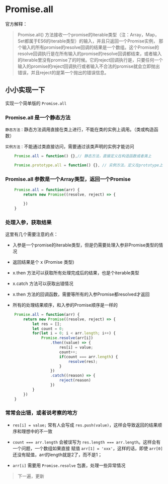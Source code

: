 # Promise.all

官方解释：

> Promise.all() 方法接收一个promise的iterable类型（注：Array，Map，Set都属于ES6的iterable类型）的输入，并且只返回一个Promise实例， 那个输入的所有promise的resolve回调的结果是一个数组。这个Promise的resolve回调执行是在所有输入的promise的resolve回调都结束，或者输入的iterable里没有promise了的时候。它的reject回调执行是，只要任何一个输入的promise的reject回调执行或者输入不合法的promise就会立即抛出错误，并且reject的是第一个抛出的错误信息。

## 小小实现一下

实现一个简单版的 `Promise.all`

### Promise.all 是一个静态方法

`静态方法：`静态方法调用直接在类上进行，不能在类的实例上调用。（类或构造函数）

`实例方法：`不能通过类直接访问，需要通过该类声明的实例才能访问

```js
    Promise.all = function() {},// 静态方法，直接定义在构造函数或者类上

    Promise.prototype.all = function() {}, // 实例方法，定义在prototype上

```

### Promise.all 参数是一个Array类型，返回一个Promise

```js
    Promise.all = function(arr) {
        return new Promise((resolve, reject) => {

        })
    }
```

### 处理入参，获取结果

这里有几个需要注意的点：

- 入参是一个promise的iterable类型，但是仍需要处理入参非Promise类型的情况

- 返回结果是个 x (Promise 类型)

- x.then 方法可以获取所有处理完成后的结果，也是个iterable类型

- x.catch 方法可以获取出错情况

- x.then 方法的回调函数，需要等所有的入参Promise都resolved才返回

- 所有的处理结果顺序，和入参的Promise顺序是一样的

```js
    Promise.all = function(arr) {
        return new Promise((resolve, reject) => {
            let res = [];
            let count = 0;
            for(let i = 0; i < arr.length; i++) {
                Promise.resolve(arr[i])
                    .then((value) => {
                        res[i] = value;
                        count++;
                        if(count === arr.length) {
                            resolve(res);
                        }
                    })
                    .catch((reason) => {
                        reject(reason)
                    })
            }
        })
    }
```

### 常常会出错，或者说考察的地方

- `res[i] = value;` 常有人会写成 `res.push(value)`，这样会导致返回的结果顺序和理想中的不一致

- `count === arr.length` 会被误写为 `res.length === arr.length`。这样会有一个问题，一个数组如果直接 赋值 `arr[1] = 'xxx'`，这样的话，即使 `arr[0]` 还没有赋值，arr的length就是2了，而不是1；

- `arr[i]` 需要用 `Promise.resolve` 包裹，处理一些异常情况


> 下一遍，更新